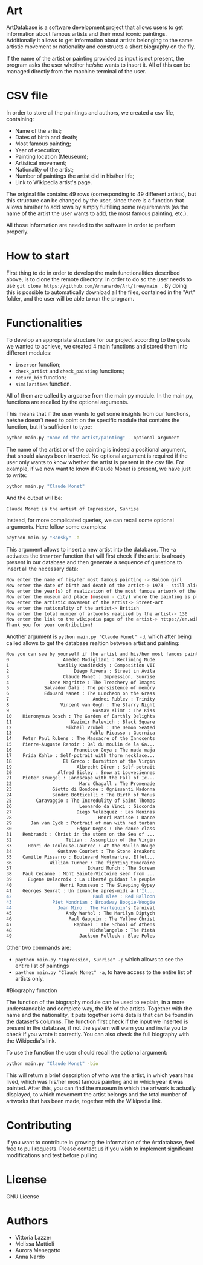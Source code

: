 # Art

ArtDatabase is a software development project that allows users to 
get information about famous artists and their most iconic paintings. 
Additionally it allows to get information about artists belonging to the
same artistic movement or nationality and constructs a short biography on the fly.

If the name of the artist or painting provided as input is not present,
the program asks the user whether he/she wants to insert it. 
All of this can be managed directly from the machine terminal of the user.

# CSV file

In order to store all the paintings and authors, we created a csv file, containing:

- Name of the artist;
- Dates of birth and death;
- Most famous painting;
- Year of execution;
- Painting location (Meuseum);
- Artistical movement;
- Nationality of the artist;
- Number of paintings the artist did in his/her life;
- Link to Wikipedia artist's page.

The original file contains 49 rows (corresponding to 49 different artists), but this 
structure can be changed by the user, since there is a function that allows him/her to
add rows by simply fulfilling some requirements (as the name of the artist the user wants
to add, the most famous painting, etc.).

All those information are needed to the software in order to perform properly.

# How to start

First thing to do in order to develop the main functionalities described above,
is to clone the remote directory. In order to do so the user needs to use 
 `git clone https://github.com/Annanardo/Art/tree/main ` .
By doing this is possible to automatically download all the files, 
contained in the "Art" folder, and the user will be able to run the program.

# Functionalities

To develop an appropriate structure for our project according to the goals
we wanted to achieve, we created 4 main functions and stored them into 
different modules:

-  `inserter` function;
-  `check_artist` and  `check_painting` functions;
-  `return_bio` function;
-  `similarities` function.

All of them are called by argparse from the main.py module.
In the main.py, functions are recalled by the optional arguments.

This means that if the user wants to get some insights from our functions, he/she
doesn't need to point on the specific module that contains the function, but it's
sufficient to type:

```bash
python main.py "name of the artist/painting" - optional argument
```
The name of the artist or of the painting is indeed a positional argument,
that should always been inserted. No optional argument is required if the user only wants to know whether the artist
is present in the csv file. For example, if we now want to know if Claude Monet is present, we have just to write:

```bash
python main.py "Claude Monet"
```

And the output will be:

```bash
Claude Monet is the artist of Impression, Sunrise
```

Instead, for more complicated queries, we can recall some optional arguments. 
Here follow some examples:

```bash
paython main.py "Bansky" -a
```
This argument allows to insert a new artist into the database. The -a activates the `inserter` function that will 
first check if the artist is already present in our database and then generate a sequence of questions to insert all the necessary data:

```bash
Now enter the name of his/her most famous painting -> Baloon girl
Now enter the date of birth and death of the artist-> 1973 - still alive
Now enter the year(s) of realization of the most famous artwork of the artist-> 2002
Now enter the museum and place (museum - city) where the painting is placed-> Waterloo Bridge - London
Now enter the artistic movement of the artist-> Street-art
Now enter the nationality of the artist-> British
Now enter the total number of artworks realized by the artist-> 136
Now enter the link to the wikipedia page of the artist-> https://en.wikipedia.org/wiki/Banksy
Thank you for your contribution!
```
Another argument is `python main.py "Claude Monet" -d`, which after being called allows to get the database realtion between artist and painting:

```bash
Now you can see by yourself if the artist and his/her most famous painting are present in our database!
0                    Amedeo Modigliani : Reclining Nude
1                  Vasiliy Kandinskiy : Composition VII
2                        Diego Rivera : Street in Avila
3                    Claude Monet : Impression, Sunrise
4               Rene Magritte : The Treachery of Images
5             Salvador Dali : The persistence of memory
6             Edouard Manet : The Luncheon on the Grass
7                               Andrei Rublev : Trinity
8                   Vincent van Gogh : The Starry Night
9                               Gustav Klimt : The Kiss
10    Hieronymus Bosch : The Garden of Earthly Delights
11                      Kazimir Malevich : Black Square
12                    Mikhail Vrubel : The Demon Seated
13                             Pablo Picasso : Guernica
14    Peter Paul Rubens : The Massacre of the Innocents
15    Pierre-Auguste Renoir : Bal du moulin de la Ga...
16                       Francisco Goya : The nuda maja
17    Frida Kahlo : Self-potrait with thorn necklace...
18                   El Greco : Dormition of the Virgin
19                        Albrecht Dürer : Self-potrait
20                 Alfred Sisley : Snow at Louveciennes
21    Pieter Bruegel : Landscape with the Fall of Ic...
22                         Marc Chagall : The Promenade
23               Giotto di Bondone : Ognissanti Madonna
24               Sandro Botticelli : The Birth of Venus
25         Caravaggio : The Incredulity of Saint Thomas
26                         Leonardo da Vinci : Gioconda
27                        Diego Velazquez : Las Meninas
28                                Henri Matisse : Dance
29       Jan van Eyck : Portrait of man with red turban
30                        Edgar Degas : The dance class
31    Rembrandt : Christ in the storm on the Sea of ...
32                    Titian : Assumption of the Virgin
33      Henri de Toulouse-Lautrec : At the Moulin Rouge
34                 Gustave Courbet : The Stone Breakers
35    Camille Pissarro : Boulevard Montmartre, Effet...
36              William Turner : The fighting temeraire
37                            Edvard Munch : The Scream
38    Paul Cezanne : Mont Sainte-Victoire seen from ...
39      Eugene Delacroix : La Liberté guidant le peuple
40                  Henri Rousseau : The Sleeping Gypsy
41    Georges Seurat : Un dimanche après-midi à l'Îl...
42                              Paul Klee : Red Balloon
43               Piet Mondrian : Broadway Boogie-Woogie
44                 Joan Miro : The Harlequin's Carnival
45                    Andy Warhol : The Marilyn Diptych
46                     Paul Gauguin : The Yellow Christ
47                       Raphael : The School of Athens
48                             Michelangelo : The Pietà
49                         Jackson Pollock : Blue Poles
```

Other two commands are:

- `paython main.py "Impression, Sunrise" -p` which allows to see the entire list of paintings
- `paython main.py "Claude Monet" -a`, to have access to the entire list of artists only.

#Biography function

The function of the biography module can be used to explain, in a more understandable and complete way, the life of the artists. Together with the name and the nationality, It puts together some details that can be found in the dataset's columns. 
The function first check if the input we inserted is present in the database, if not the system will warn you and invite you to check if you wrote it correctly.
You can also check the full biography with the Wikipedia's link.

To use the function the user should recall the optional argument:

```bash
python main.py "Claude Monet" -bio
```

This will return a brief description of who was the artist, in which years has lived, which was his/her most famous painting and in which year it was painted. After this, you can find the museum in which the artwork is actually displayed, to which movement the artist belongs and the total number of artworks that has been made, together with the Wikipedia link. 


# Contributing

If you want to contribute in growing the information of the Artdatabase, feel free 
to pull requests.
Please contact us if you wish to implement significant modifications and test
before pulling.

# License

GNU License

# Authors

- Vittoria Lazzer
- Melissa Mattioli
- Aurora Menegatto
- Anna Nardo
